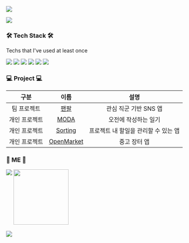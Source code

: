 <img src="https://capsule-render.vercel.app/api?type=Waving&height=200&section=header&text=WELCOME&font-size=80&fontColor=FFFFFF&animate=blink" />

<p align="leading">
  <a href="https://hits.seeyoufarm.com"><img src="https://hits.seeyoufarm.com/api/count/incr/badge.svg?url=https%3A%2F%2Fgithub.com%2Fleegyoungmin%2Fhit-counter&count_bg=%2379C83D&title_bg=%23555555&icon=&icon_color=%23E7E7E7&title=hits&edge_flat=false"/>
  </a>
</p>

<h3 align="leading">🛠 Tech Stack 🛠</h3>

<p align="leading"> Techs that I've used at least once </p>

<p align="leading">
  <img src="https://img.shields.io/badge/Swift-F05138?style=flat-square&logo=Swift&logoColor=white"/>
  <img src="https://img.shields.io/badge/Firebase-FFCA28?style=flat-square&logo=firebase&logoColor=white"/>
  <img src="https://img.shields.io/badge/iOS-000000?style=flat-square&logo=Apple&logoColor=white"/>
  <img src="https://img.shields.io/badge/Python-007396?style=flat-square&logo=Python&logoColor=white"/>
  <img src="https://img.shields.io/badge/Java-007396?style=flat-square&logo=Java&logoColor=white"/>
  <img src="https://img.shields.io/badge/Android-3DDC84?style=flat-square&logo=Android&logoColor=white"/>
</p>

<h3 align="leading">💻 Project 💻 </h3>

<div align="leading" style="text-align:center">

|구분|이름|설명|
|:---:|:---:|:---:|
|팀 프로젝트|[팬팔](https://github.com/Young-Child/FanFollow/tree/develop)|관심 직군 기반 SNS 앱|
|개인 프로젝트|[MODA](https://github.com/leegyoungmin/MODA)|오전에 작성하는 일기|
|개인 프로젝트|[Sorting](https://github.com/leegyoungmin/ProjectManager)|프로젝트 내 할일을 관리할 수 있는 앱|
|개인 프로젝트|[OpenMarket](https://github.com/leegyoungmin/OpenMarket/tree/feature/SwiftUI)|중고 장터 앱|

</div>

<h3 align="leading">🚀 ME 🚀 </h3>
<p align="leading">
  <img align="top" src="https://github-readme-stats.vercel.app/api?username=leegyoungmin&show_icons=true&hide=stars,issues&card_width=250&count_private=true&locale=kr&layout=default&title_color=B897FF&text_color=FFFFFF&bg_color=656565&hide_border=true&icon_color=B897FF" />
  <img align="leading" height=150 src="https://github-readme-stats.vercel.app/api/top-langs/?username=leegyoungmin&layout=compact&card_width=250&bg_color=656565&hide_border=true&text_color=FFFFFF&title_color=B897FF">
</p>

<img src="https://capsule-render.vercel.app/api?type=Waving&height=200&section=footer" />
